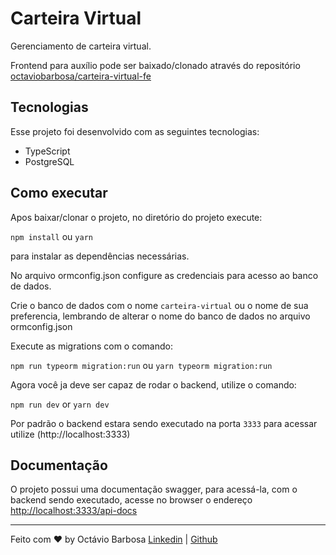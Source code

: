 # Carteira Virtual

Gerenciamento de carteira virtual.

Frontend para auxílio pode ser baixado/clonado através do repositório [octaviobarbosa/carteira-virtual-fe](https://github.com/octaviobarbosa/carteira-virtual-fe)

## Tecnologias

Esse projeto foi desenvolvido com as seguintes tecnologias:

- TypeScript
- PostgreSQL

## Como executar

Apos baixar/clonar o projeto, no diretório do projeto execute:

`npm install` ou `yarn`

para instalar as dependências necessárias.

No arquivo ormconfig.json configure as credenciais para acesso ao banco de dados.

Crie o banco de dados com o nome `carteira-virtual` ou o nome de sua preferencia, lembrando de alterar o nome do banco de dados no arquivo ormconfig.json

Execute as migrations com o comando:

`npm run typeorm migration:run` ou `yarn typeorm migration:run`

Agora você ja deve ser capaz de rodar o backend, utilize o comando:

`npm run dev` or `yarn dev`

Por padrão o backend estara sendo executado na porta `3333` para acessar utilize (http://localhost:3333)

## Documentação

O projeto possui uma documentação swagger, para acessá-la, com o backend sendo executado, acesse no browser o endereço [http://localhost:3333/api-docs](http://localhost:3333/api-docs)

---

Feito com ♥ by Octávio Barbosa [Linkedin](https://www.linkedin.com/in/octaviobarbosa/) | [Github](https://github.com/octaviobarbosa)
